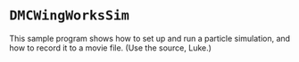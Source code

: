 # ``DMCWingWorksSim``

This sample program shows how to set up and run a particle simulation, and how to record it to a movie file.  (Use the source, Luke.)

